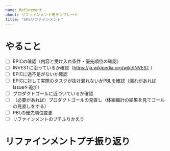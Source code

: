 ```yaml
---
name: Refinement
about: リファインメント用テンプレート
title: "SPxリファインメント"
---
```


# やること
- [ ] EPICの確認（内容と受け入れ条件・優先順位の確認）
- [ ] INVESTに沿っているか確認（https://ja.wikipedia.org/wiki/INVEST ）
- [ ] EPICに過不足がないか確認
- [ ] EPICに対して実際のタスクが抜け漏れないかPBLを確認（漏れがあればIssueを追加）
- [ ] プロダクトゴールに近づいているか確認
- [ ] （必要があれば）プロダクトゴールの見直し（体組織計の結果を見てゴールの見直しをする）
- [ ] PBLの優先順位変更
- [ ] リファインメントのプチふりかえり

# リファインメントプチ振り返り

